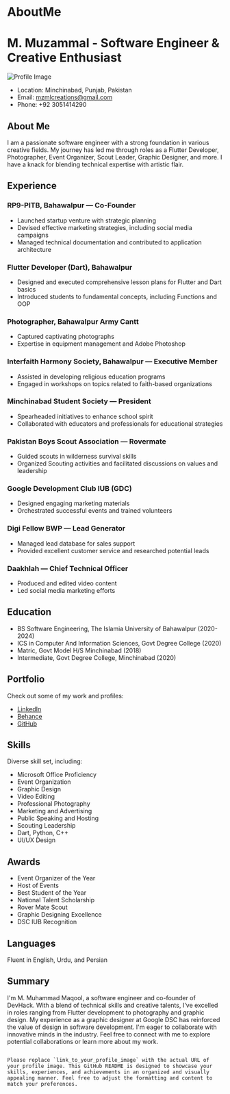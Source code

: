 # AboutMe

# M. Muzammal - Software Engineer & Creative Enthusiast

![Profile Image](link_to_your_profile_image)

- Location: Minchinabad, Punjab, Pakistan
- Email: mzmlcreations@gmail.com
- Phone: +92 3051414290

## About Me

I am a passionate software engineer with a strong foundation in various creative fields. My journey has led me through roles as a Flutter Developer, Photographer, Event Organizer, Scout Leader, Graphic Designer, and more. I have a knack for blending technical expertise with artistic flair.

## Experience

### RP9-PITB, Bahawalpur — Co-Founder
- Launched startup venture with strategic planning
- Devised effective marketing strategies, including social media campaigns
- Managed technical documentation and contributed to application architecture

### Flutter Developer (Dart), Bahawalpur
- Designed and executed comprehensive lesson plans for Flutter and Dart basics
- Introduced students to fundamental concepts, including Functions and OOP

### Photographer, Bahawalpur Army Cantt
- Captured captivating photographs
- Expertise in equipment management and Adobe Photoshop

### Interfaith Harmony Society, Bahawalpur — Executive Member
- Assisted in developing religious education programs
- Engaged in workshops on topics related to faith-based organizations

### Minchinabad Student Society — President
- Spearheaded initiatives to enhance school spirit
- Collaborated with educators and professionals for educational strategies

### Pakistan Boys Scout Association — Rovermate
- Guided scouts in wilderness survival skills
- Organized Scouting activities and facilitated discussions on values and leadership

### Google Development Club IUB (GDC)
- Designed engaging marketing materials
- Orchestrated successful events and trained volunteers

### Digi Fellow BWP — Lead Generator
- Managed lead database for sales support
- Provided excellent customer service and researched potential leads

### Daakhlah — Chief Technical Officer
- Produced and edited video content
- Led social media marketing efforts

## Education

- BS Software Engineering, The Islamia University of Bahawalpur (2020-2024)
- ICS in Computer And Information Sciences, Govt Degree College (2020)
- Matric, Govt Model H/S Minchinabad (2018)
- Intermediate, Govt Degree College, Minchinabad (2020)

## Portfolio

Check out some of my work and profiles:

- [LinkedIn](https://www.linkedin.com/in/muzammalmaqbool/)
- [Behance](https://www.behance.net/muzammal_maqbool)
- [GitHub](https://github.com/MuzammalMaqbool)

## Skills

Diverse skill set, including:

- Microsoft Office Proficiency
- Event Organization
- Graphic Design
- Video Editing
- Professional Photography
- Marketing and Advertising
- Public Speaking and Hosting
- Scouting Leadership
- Dart, Python, C++
- UI/UX Design

## Awards

- Event Organizer of the Year
- Host of Events
- Best Student of the Year
- National Talent Scholarship
- Rover Mate Scout
- Graphic Designing Excellence
- DSC IUB Recognition

## Languages

Fluent in English, Urdu, and Persian

## Summary

I'm M. Muhammad Maqool, a software engineer and co-founder of DevHack. With a blend of technical skills and creative talents, I've excelled in roles ranging from Flutter development to photography and graphic design. My experience as a graphic designer at Google DSC has reinforced the value of design in software development. I'm eager to collaborate with innovative minds in the industry. Feel free to connect with me to explore potential collaborations or learn more about my work.
```

Please replace `link_to_your_profile_image` with the actual URL of your profile image. This GitHub README is designed to showcase your skills, experiences, and achievements in an organized and visually appealing manner. Feel free to adjust the formatting and content to match your preferences.
